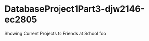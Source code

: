 DatabaseProject1Part3-djw2146-ec2805
====================================

Showing Current Projects to Friends at School
foo
